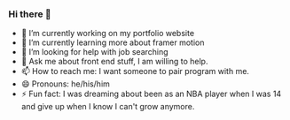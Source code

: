 ### Hi there 👋

- 🔭 I’m currently working on my portfolio website
- 🌱 I’m currently learning more about framer motion
- 🤔 I’m looking for help with job searching
- 💬 Ask me about front end stuff, I am willing to help.
- 📫 How to reach me: I want someone to pair program with me.
- 😄 Pronouns: he/his/him
- ⚡ Fun fact: I was dreaming about been as an NBA player when I was 14 and give up when I know I can't grow anymore.
